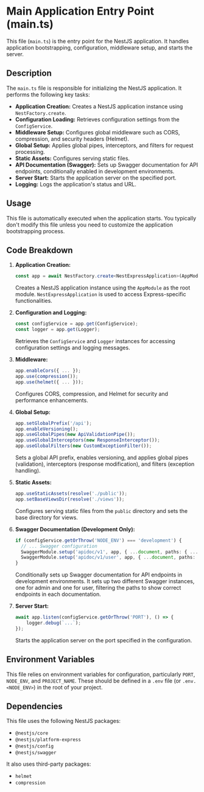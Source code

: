 # Main Application Entry Point (main.ts)

This file (`main.ts`) is the entry point for the NestJS application. It handles application bootstrapping, configuration, middleware setup, and starts the server.

## Description

The `main.ts` file is responsible for initializing the NestJS application. It performs the following key tasks:

*   **Application Creation:** Creates a NestJS application instance using `NestFactory.create`.
*   **Configuration Loading:** Retrieves configuration settings from the `ConfigService`.
*   **Middleware Setup:** Configures global middleware such as CORS, compression, and security headers (Helmet).
*   **Global Setup:** Applies global pipes, interceptors, and filters for request processing.
*   **Static Assets:** Configures serving static files.
*   **API Documentation (Swagger):** Sets up Swagger documentation for API endpoints, conditionally enabled in development environments.
*   **Server Start:** Starts the application server on the specified port.
*   **Logging:** Logs the application's status and URL.

## Usage

This file is automatically executed when the application starts.  You typically don't modify this file unless you need to customize the application bootstrapping process.

## Code Breakdown

1.  **Application Creation:**

    ```typescript
    const app = await NestFactory.create<NestExpressApplication>(AppModule);
    ```

    Creates a NestJS application instance using the `AppModule` as the root module.  `NestExpressApplication` is used to access Express-specific functionalities.

2.  **Configuration and Logging:**

    ```typescript
    const configService = app.get(ConfigService);
    const logger = app.get(Logger);
    ```

    Retrieves the `ConfigService` and `Logger` instances for accessing configuration settings and logging messages.

3.  **Middleware:**

    ```typescript
    app.enableCors({ ... });
    app.use(compression());
    app.use(helmet({ ... }));
    ```

    Configures CORS, compression, and Helmet for security and performance enhancements.

4.  **Global Setup:**

    ```typescript
    app.setGlobalPrefix('/api');
    app.enableVersioning();
    app.useGlobalPipes(new ApiValidationPipe());
    app.useGlobalInterceptors(new ResponseInterceptor());
    app.useGlobalFilters(new CustomExceptionFilter());
    ```

    Sets a global API prefix, enables versioning, and applies global pipes (validation), interceptors (response modification), and filters (exception handling).

5.  **Static Assets:**

    ```typescript
    app.useStaticAssets(resolve('./public'));
    app.setBaseViewsDir(resolve('./views'));
    ```

    Configures serving static files from the `public` directory and sets the base directory for views.

6.  **Swagger Documentation (Development Only):**

    ```typescript
    if (configService.getOrThrow('NODE_ENV') === 'development') {
      // ... Swagger configuration
      SwaggerModule.setup('apidoc/v1', app, { ...document, paths: { ... } }); // Admin API Docs
      SwaggerModule.setup('apidoc/v1/user', app, { ...document, paths: { ... } }); // User API Docs
    }
    ```

    Conditionally sets up Swagger documentation for API endpoints in development environments.  It sets up two different Swagger instances, one for admin and one for user, filtering the paths to show correct endpoints in each documentation.

7.  **Server Start:**

    ```typescript
    await app.listen(configService.getOrThrow('PORT'), () => {
        logger.debug(`...`);
    });
    ```

    Starts the application server on the port specified in the configuration.

## Environment Variables

This file relies on environment variables for configuration, particularly `PORT`, `NODE_ENV`, and `PROJECT_NAME`.  These should be defined in a `.env` file (or `.env.<NODE_ENV>`) in the root of your project.

## Dependencies

This file uses the following NestJS packages:

*   `@nestjs/core`
*   `@nestjs/platform-express`
*   `@nestjs/config`
*   `@nestjs/swagger`

It also uses third-party packages:

*   `helmet`
*   `compression`